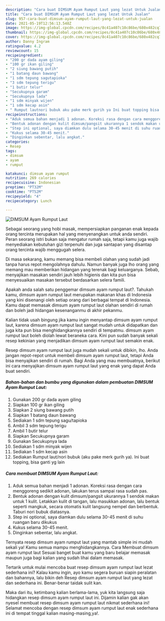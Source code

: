 ```yaml
---
description: "Cara buat DIMSUM Ayam Rumput Laut yang lezat Untuk Jualan"
title: "Cara buat DIMSUM Ayam Rumput Laut yang lezat Untuk Jualan"
slug: 957-cara-buat-dimsum-ayam-rumput-laut-yang-lezat-untuk-jualan
date: 2021-05-19T12:56:13.548Z
image: https://img-global.cpcdn.com/recipes/8c41a407c10c86be/680x482cq70/dimsum-ayam-rumput-laut-foto-resep-utama.jpg
thumbnail: https://img-global.cpcdn.com/recipes/8c41a407c10c86be/680x482cq70/dimsum-ayam-rumput-laut-foto-resep-utama.jpg
cover: https://img-global.cpcdn.com/recipes/8c41a407c10c86be/680x482cq70/dimsum-ayam-rumput-laut-foto-resep-utama.jpg
author: Danny Ingram
ratingvalue: 4.2
reviewcount: 15
recipeingredient:
- "200 gr dada ayam giling"
- "100 gr ikan giling"
- "2 siung bawang putih"
- "1 batang daun bawang"
- "1 sdm tepung sagutapioka"
- "3 sdm tepung terigu"
- "1 butir telur"
- "Secukupnya garam"
- "Secukupnya lada"
- "1 sdm minyak wijen"
- "1 sdm kecap asin"
- " Rumput lautnori bubuk aku pake merk gurih ya Ini buat topping bisa ganti yg lain"
recipeinstructions:
- "Aduk semua bahan menjadi 1 adonan. Koreksi rasa dengan cara menggoreng sedikit adonan, lakukan terus sampai rasa sudah pas."
- "Bentuk adonan dengan kulit dimsum/pangsit ukurannya 1 sendok makan untuk 1 kulit. Letakkan kulit di tangan, lalu masukkan adonan, lalu bentuk seperti mangkuk, secara otomatis kulit langsung nempel dan berbentuk. Taburi nori bubuk diatasnya."
- "Step ini optional, saya diamkan dulu selama 30-45 menit di suhu ruangan baru dikukus"
- "Kukus selama 30-45 menit."
- "Dinginkan sebentar, lalu angkat."
categories:
- Resep
tags:
- dimsum
- ayam
- rumput

katakunci: dimsum ayam rumput 
nutrition: 269 calories
recipecuisine: Indonesian
preptime: "PT32M"
cooktime: "PT52M"
recipeyield: "4"
recipecategory: Lunch

---
```



![DIMSUM Ayam Rumput Laut](https://img-global.cpcdn.com/recipes/8c41a407c10c86be/680x482cq70/dimsum-ayam-rumput-laut-foto-resep-utama.jpg)

Sebagai seorang yang hobi masak, mempersiapkan panganan enak kepada orang tercinta merupakan hal yang menyenangkan untuk anda sendiri. Peran seorang istri bukan saja mengatur rumah saja, tetapi kamu juga wajib menyediakan kebutuhan gizi terpenuhi dan juga santapan yang disantap orang tercinta wajib menggugah selera.

Di masa  sekarang, kamu memang bisa membeli olahan yang sudah jadi tanpa harus repot mengolahnya dahulu. Namun banyak juga lho orang yang memang mau memberikan hidangan yang terenak bagi keluarganya. Sebab, menyajikan masakan sendiri jauh lebih higienis dan kita pun bisa menyesuaikan masakan tersebut berdasarkan selera famili. 



Apakah anda salah satu penggemar dimsum ayam rumput laut?. Tahukah kamu, dimsum ayam rumput laut merupakan makanan khas di Indonesia yang kini disenangi oleh setiap orang dari berbagai tempat di Indonesia. Kamu dapat memasak dimsum ayam rumput laut olahan sendiri di rumah dan boleh jadi hidangan kesenanganmu di akhir pekanmu.

Kalian tidak usah bingung jika kamu ingin menyantap dimsum ayam rumput laut, karena dimsum ayam rumput laut sangat mudah untuk didapatkan dan juga kita pun bisa menghidangkannya sendiri di tempatmu. dimsum ayam rumput laut boleh diolah lewat beraneka cara. Kini pun sudah banyak sekali resep kekinian yang menjadikan dimsum ayam rumput laut semakin enak.

Resep dimsum ayam rumput laut juga mudah sekali untuk dibikin, lho. Anda jangan repot-repot untuk membeli dimsum ayam rumput laut, tetapi Anda bisa menyajikan sendiri di rumah. Bagi Anda yang mau membuatnya, berikut ini cara menyajikan dimsum ayam rumput laut yang enak yang dapat Anda buat sendiri.

<!--inarticleads1-->

##### Bahan-bahan dan bumbu yang digunakan dalam pembuatan DIMSUM Ayam Rumput Laut:

1. Gunakan 200 gr dada ayam giling
1. Siapkan 100 gr ikan giling
1. Siapkan 2 siung bawang putih
1. Siapkan 1 batang daun bawang
1. Sediakan 1 sdm tepung sagu/tapioka
1. Ambil 3 sdm tepung terigu
1. Ambil 1 butir telur
1. Siapkan Secukupnya garam
1. Gunakan Secukupnya lada
1. Sediakan 1 sdm minyak wijen
1. Sediakan 1 sdm kecap asin
1. Sediakan  Rumput laut/nori bubuk (aku pake merk gurih ya). Ini buat topping, bisa ganti yg lain




<!--inarticleads2-->

##### Cara membuat DIMSUM Ayam Rumput Laut:

1. Aduk semua bahan menjadi 1 adonan. Koreksi rasa dengan cara menggoreng sedikit adonan, lakukan terus sampai rasa sudah pas.
1. Bentuk adonan dengan kulit dimsum/pangsit ukurannya 1 sendok makan untuk 1 kulit. Letakkan kulit di tangan, lalu masukkan adonan, lalu bentuk seperti mangkuk, secara otomatis kulit langsung nempel dan berbentuk. Taburi nori bubuk diatasnya.
1. Step ini optional, saya diamkan dulu selama 30-45 menit di suhu ruangan baru dikukus
1. Kukus selama 30-45 menit.
1. Dinginkan sebentar, lalu angkat.




Ternyata resep dimsum ayam rumput laut yang mantab simple ini mudah sekali ya! Kamu semua mampu menghidangkannya. Cara Membuat dimsum ayam rumput laut Sesuai banget buat kamu yang baru belajar memasak maupun juga bagi kalian yang sudah lihai dalam memasak.

Tertarik untuk mulai mencoba buat resep dimsum ayam rumput laut lezat sederhana ini? Kalau kamu ingin, ayo kamu segera buruan siapin peralatan dan bahannya, lalu bikin deh Resep dimsum ayam rumput laut yang lezat dan sederhana ini. Benar-benar taidak sulit kan. 

Maka dari itu, ketimbang kalian berlama-lama, yuk kita langsung saja hidangkan resep dimsum ayam rumput laut ini. Dijamin kalian gak akan nyesel membuat resep dimsum ayam rumput laut nikmat sederhana ini! Selamat mencoba dengan resep dimsum ayam rumput laut enak sederhana ini di tempat tinggal kalian masing-masing,ya!.

